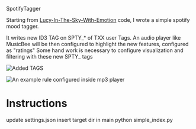 SpotifyTagger

Starting from [Lucy-In-The-Sky-With-Emotion](https://github.com/brentvollebregt/Lucy-In-The-Sky-With-Emotion) code, I wrote a simple spotify mood tagger.

It writes new ID3 TAG on SPTY_* of TXX user Tags. An audio player like MusicBee will be then configured to highlight the new features, configured as "ratings"
Some hand work is necessary to configure visualization and filtering with these new SPTY_ tags

![Added TAGS](https://i.imgur.com/J6HGkae.png)

![An example rule configured inside mp3 player](https://i.imgur.com/6oQoFNv.png)



# Instructions

update settings.json
insert target dir in main
python simple_index.py
